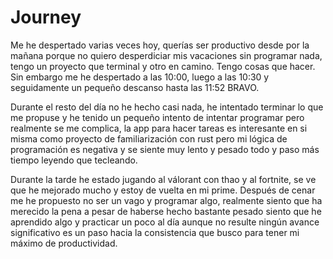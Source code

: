 # Journey

Me he despertado varias veces hoy, querías ser productivo desde por la mañana porque no quiero desperdiciar mis vacaciones sin programar nada, tengo un proyecto que terminal y otro en camino. Tengo cosas que hacer. Sin embargo me he despertado a las 10:00, luego a las 10:30 y seguidamente un pequeño descanso hasta las 11:52 BRAVO.

Durante el resto del día no he hecho casi nada, he intentado terminar lo que me propuse y he tenido un pequeño intento de intentar programar pero realmente se me complica, la app para hacer tareas es interesante en si misma como proyecto de familiarización con rust pero mi lógica de programación es negativa y se siente muy lento y pesado todo y paso más tiempo leyendo que tecleando.

Durante la tarde he estado jugando al válorant con thao y al fortnite, se ve que he mejorado mucho y estoy de vuelta en mi prime. Después de cenar me he propuesto no ser un vago y programar algo, realmente siento que ha merecido la pena a pesar de haberse hecho bastante pesado siento que he aprendido algo y practicar un poco al día aunque no resulte ningún avance significativo es un paso hacia la consistencia que busco para tener mi máximo de productividad.